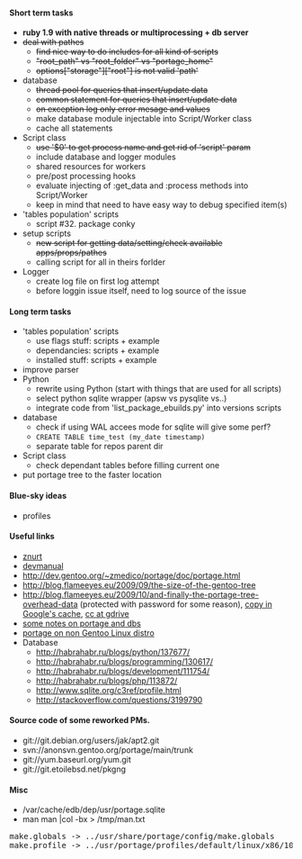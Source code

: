 #### Short term tasks
* **ruby 1.9 with native threads or multiprocessing + db server**
* ~~deal with pathes~~
    + ~~find nice way to do includes for all kind of scripts~~
    + ~~"root_path" vs "root_folder" vs "portage_home"~~
    + ~~options["storage"]["root"] is not valid 'path'~~
* database
    + ~~thread pool for queries that insert/update data~~
    + ~~common statement for queries that insert/update data~~
    + ~~on exception log only error mesage and values~~
    + make database module injectable into Script/Worker class
    + cache all statements
* Script class
    + ~~use '$0' to get process name and get rid of 'script' param~~
    + include database and logger modules
    + shared resources for workers
    + pre/post processing hooks
    + evaluate injecting of :get_data and :process methods into Script/Worker
    + keep in mind that need to have easy way to debug specified item(s)
* 'tables population' scripts
    + script #32. package conky
* setup scripts
    + <s>new script for getting data/setting/check available apps/props/pathes</s>
    + calling script for all in theirs forlder
* Logger
    + create log file on first log attempt
    + before loggin issue itself, need to log source of the issue

#### Long term tasks
* 'tables population' scripts
    + use flags stuff: scripts + example
    + dependancies: scripts + example
    + installed stuff: scripts + example
* improve parser
* Python
    + rewrite using Python (start with things that are used for all scripts)
    + select python sqlite wrapper (apsw vs pysqlite vs..)
    + integrate code from 'list_package_ebuilds.py' into versions scripts
* database
    + check if using WAL accees mode for sqlite will give some perf?
    + ```CREATE TABLE time_test (my_date timestamp)```
    + separate table for repos parent dir
* Script class
    + check dependant tables before filling current one
* put portage tree to the faster location

#### Blue-sky ideas
* profiles

#### Useful links
* [znurt](http://znurt.org)
* [devmanual](http://devmanual.gentoo.org)
* http://dev.gentoo.org/~zmedico/portage/doc/portage.html
* http://blog.flameeyes.eu/2009/09/the-size-of-the-gentoo-tree
* http://blog.flameeyes.eu/2009/10/and-finally-the-portage-tree-overhead-data (protected with password for some reason), [copy in Google's cache](http://webcache.googleusercontent.com/search?q=cache:dZiCptS9UdwJ:blog.flameeyes.eu/2009/10/and-finally-the-portage-tree-overhead-data+&cd=1&hl=en&ct=clnk&client=ubuntu), [cc at gdrive](http://goo.gl/9JHh3)
* [some notes on portage and dbs](http://www.linux-archive.org/gentoo-alt/582446-rfc-changing-sys-apps-portage-python-api-use-eroot-instead-root-keys-portage-db-similar-map-objects.html)
* [portage on non Gentoo Linux distro](http://xanda.org/index.php?page=install-gentoo-portage-on-non-gentoo-distribution)
* Database
    + http://habrahabr.ru/blogs/python/137677/
    + http://habrahabr.ru/blogs/programming/130617/
    + http://habrahabr.ru/blogs/development/111754/
    + http://habrahabr.ru/blogs/php/113872/
    + http://www.sqlite.org/c3ref/profile.html
    + http://stackoverflow.com/questions/3199790

#### Source code of some reworked PMs.
* git://git.debian.org/users/jak/apt2.git
* svn://anonsvn.gentoo.org/portage/main/trunk
* git://yum.baseurl.org/yum.git
* git://git.etoilebsd.net/pkgng

#### Misc
* /var/cache/edb/dep/usr/portage.sqlite
* man man |col -bx > /tmp/man.txt
<pre>
make.globals -> ../usr/share/portage/config/make.globals  
make.profile -> ../usr/portage/profiles/default/linux/x86/10.0
</pre>
